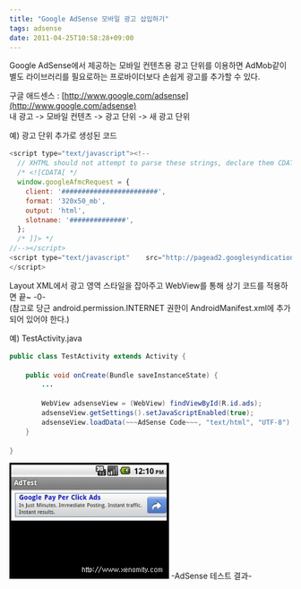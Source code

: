 ```yaml
---
title: "Google AdSense 모바일 광고 삽입하기"
tags: adsense
date: 2011-04-25T10:58:28+09:00
---
```


Google AdSense에서 제공하는 모바일 컨텐츠용 광고 단위를 이용하면 AdMob같이 별도 라이브러리를 필요로하는 프로바이더보다 손쉽게 광고를 추가할 수 있다.  
  
구글 애드센스 : [http://www.google.com/adsense](http://www.google.com/adsense)  
내 광고 -> 모바일 컨텐츠 -> 광고 단위 -> 새 광고 단위  
  
예) 광고 단위 추가로 생성된 코드
```javascript
<script type="text/javascript"><!--
  // XHTML should not attempt to parse these strings, declare them CDATA.
  /* <![CDATA[ */
  window.googleAfmcRequest = {
    client: '########################',
    format: '320x50_mb',
    output: 'html',
    slotname: '##############',
  };
  /* ]]> */
//--></script>
<script type="text/javascript"    src="http://pagead2.googlesyndication.com/pagead/show_afmc_ads.js">
</script>
```
  
Layout XML에서 광고 영역 스타일을 잡아주고 WebView를 통해 상기 코드를 적용하면 끝~ -0-  
(참고로 당근 android.permission.INTERNET 권한이 AndroidManifest.xml에 추가되어 있어야 한다.)  
  
예) TestActivity.java  
```java
public class TestActivity extends Activity {
 
    public void onCreate(Bundle saveInstanceState) {
        ...
 
        WebView adsenseView = (WebView) findViewById(R.id.ads);
        adsenseView.getSettings().setJavaScriptEnabled(true);
        adsenseView.loadData(~~~AdSense Code~~~, "text/html", "UTF-8");
    }
 
}
```
  
![adsense](/assets/image/2011-04-25-201104251055.jpg)
-AdSense 테스트 결과-  

